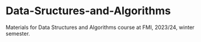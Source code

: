 # Data-Sructures-and-Algorithms
Materials for Data Structures and Algorithms course at FMI, 2023/24, winter semester.
